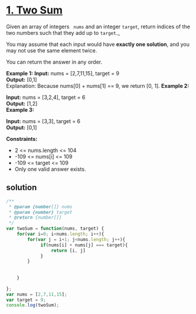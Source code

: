 # [1. Two Sum](https://leetcode.com/problems/two-sum/)


Given an array of integers ` nums` and an integer `target`, return indices of the two numbers such that they add up to `target`._

You may assume that each input would have **exactly one solution**, and you may not use the same element twice.

You can return the answer in any order.

**Example 1:**
**Input:** nums = [2,7,11,15], target = 9<br />
**Output:** [0,1]<br />
Explanation: Because nums[0] + nums[1] == 9, we return [0, 1].
**Example 2:**

**Input:** nums = [3,2,4], target = 6<br />
**Output:** [1,2]<br />
**Example 3:**

**Input:** nums = [3,3], target = 6<br />
**Output:** [0,1]<br />
 

**Constraints:**

-   2 <= nums.length <= 104
-   -109 <= nums[i] <= 109
-   -109 <= target <= 109
-   Only one valid answer exists.

## solution

```js
/**
 * @param {number[]} nums
 * @param {number} target
 * @return {number[]}
 */
var twoSum = function(nums, target) {
    for(var i=0; i<nums.length; i++){
        for(var j = i+1; j<nums.length; j++){
             if(nums[i] + nums[j] === target){
                 return [i, j]
             }
        }
           
        
    }
    
};
var nums = [2,7,11,15];
var target = 9;
console.log(twoSum);
```

